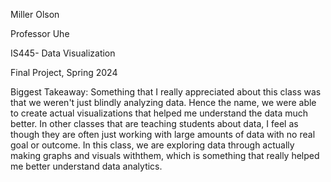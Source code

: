 Miller Olson

Professor Uhe

IS445- Data Visualization

Final Project, Spring 2024

Biggest Takeaway: Something that I really appreciated about this class was that we weren't just blindly analyzing data. Hence the name, we were able to create actual visualizations that helped me understand the data much better. In other classes that are teaching students about data, I feel as though they are often just working with large amounts of data with no real goal or outcome. In this class, we are exploring data through actually making graphs and visuals withthem, which is something that really helped me better understand data analytics. 
